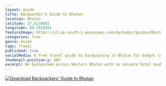 ```yaml
---
layout: guide
title: Backpacker's Guide to Bhutan
location: Bhutan
latitude: 27.5134091
longitude: 88.1919281
featureImage: https://s3.ap-south-1.amazonaws.com/darbadar/guides/Bhutan/Bhutan-guide-cover.png
categories: free
genre: Guide
tags: Travel
published: true
socialMedia: A free travel guide to backpacking in Bhutan for budget travellers.  
thumbnail-position-y: 60%
excerpt: We backpacked across Western Bhutan with no advance hotel bookings, a cheese-heavy diet (more on that later) and an open mind. To summarize, two girls with no rigid travel plans in a land with a fascination for the male genitalia (more on that later). How did we do it?
---
```


[![Download Backpackers' Guide to Bhutan](https://s3.ap-south-1.amazonaws.com/darbadar/guides/Bhutan/Bhutan-guide-cover.png)](https://s3.ap-south-1.amazonaws.com/darbadar/guides/Bhutan/Backpackers+guide+to+Bhutan-Darbadar.pdf)